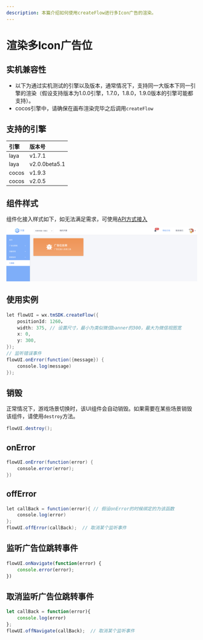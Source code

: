 ```yaml
---
description: 本篇介绍如何使用createFlow进行多Icon广告的渲染。
---
```


# 渲染多Icon广告位

## **实机兼容性**

* 以下为通过实机测试的引擎以及版本，通常情况下，支持同一大版本下同一引擎的渲染（假设支持版本为1.0.0引擎，1.7.0，1.8.0，1.9.0版本的引擎可能都支持）。
* cocos引擎中，请确保在画布渲染完毕之后调用`createFlow`

## 支持的引擎

| 引擎 | 版本号 |
| :--- | :--- |
| laya | v1.7.1 |
| laya | v2.0.0beta5.1 |
| cocos | v1.9.3 |
| cocos | v2.0.5 |

## **组件样式**

组件化接入样式如下，如无法满足需求，可使用[API方式接入](../../api/)

![&#x591A;Icon&#x5E7F;&#x544A;&#x4F4D;&#x7EC4;&#x4EF6;&#x5C55;&#x793A;&#x6837;&#x5F0F;](../../../../.gitbook/assets/image%20%28156%29.png)

## **使用实例**

```java
let flowUI = wx.tmSDK.createFlow({
    positionId: 1260，
    width: 375, // 设置尺寸，最小为类似微信banner的300，最大为微信视图宽
    x: 0,     
    y: 300,  
});
// 监听错误事件
flowUI.onError(function({message}) {
    console.log(message)
});
```

## **销毁**

正常情况下，游戏场景切换时，该UI组件会自动销毁。如果需要在某些场景销毁该组件，请使用`destroy`方法。

```java
flowUI.destroy();
```

## **onError**

```java
flowUI.onError(function(error) {
    console.error(error);
})
```

## **offError**

```java
let callBack = function(error){ // 假设onError的时候绑定的为该函数
    console.log(error)
};
flowUI.offError(callBack);  // 取消某个监听事件
```

## **监听广告位跳转事件**

```javascript
flowUI.onNavigate(function(error) {
    console.error(error);
})
```

## **取消监听广告位跳转事件**

```javascript
let callBack = function(error){
    console.log(error)
};
flowUI.offNavigate(callBack);  // 取消某个监听事件
```

